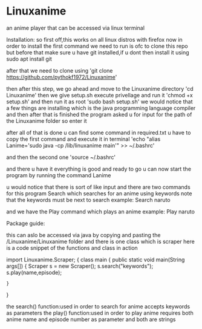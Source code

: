 # Linuxanime
an anime player that can be accessed via linux terminal


Installation:
so first off,this works on all linux distros with firefox
now in order to install the first command we need to run is ofc to clone this repo
but before that make sure u have git installed,if u dont then install it using
sudo apt install git

after that we need to clone using
'git clone https://github.com/pythokf1972/Linuxanime'

then after this step, we go ahead and move to the Linuxanime directory
'cd Linuxanime'
then we give setup.sh execute privellage and run it
'chmod +x setup.sh'
and then run it as root
'sudo bash setup.sh'
we would notice that a few things are installing which is the java programming language compiler
and then after that is finished the program asked u for input for the path of the Linuxanime folder so enter it


after all of that is done u can find some command in required.txt
u have to copy the first command and execute it in terminal
'echo "alias Lanime='sudo java -cp /lib/linuxanime main'" >> ~/.bashrc'



and then the second one
'source ~/.bashrc'

and there u have it everything is good and ready to go u can now start the program by running the command
Lanime

u would notice that there is sort of like input and there are two commands for this program
Search 
which searches for an anime using keywords note that the keywords must be next to search 
example: Search naruto

and we have the Play command which plays an anime
example: Play naruto





Package guide:


this can aslo be accessed via java by copying and pasting the /Linuxanime/Linuxanime folder
and there is one class which is scraper
here is a code snippet of the functions and class in action


import Linuxanime.Scraper;
{
class main
{
    public static void main(String args[])
    {
      Scraper s = new Scraper();
      s.search("keywords");
      s.play(name,episode);
    
    }

}



the search() function:used in order to search for anime accepts keywords as parameters
the play() function:used in order to play anime requires both anime name and episode number as parameter and both are strings
